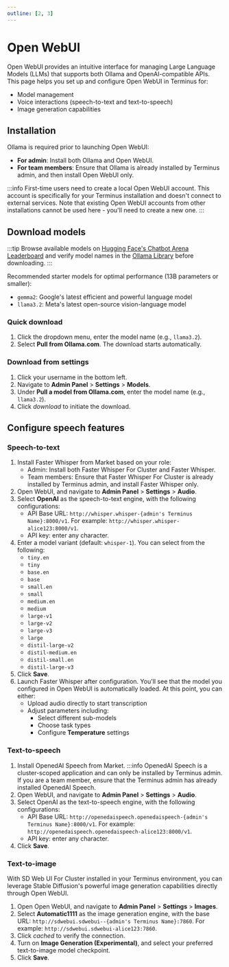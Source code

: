 ```yaml
---
outline: [2, 3]
---
```


# Open WebUI

Open WebUI provides an intuitive interface for managing Large Language Models (LLMs) that supports both Ollama and OpenAI-compatible APIs. This page helps you set up and configure Open WebUI in Terminus for:

* Model management
* Voice interactions (speech-to-text and text-to-speech)
* Image generation capabilities

## Installation
Ollama is required prior to launching Open WebUI:
* **For admin**: Install both Ollama and Open WebUI.
* **For team members**: Ensure that Ollama is already installed by Terminus admin, and then install Open WebUI only.

:::info
First-time users need to create a local Open WebUI account. This account is specifically for your Terminus installation and doesn't connect to external services. Note that existing Open WebUI accounts from other installations cannot be used here - you'll need to create a new one.
:::

## Download models
:::tip
Browse available models on [Hugging Face's Chatbot Arena Leaderboard](https://huggingface.co/spaces/lmsys/chatbot-arena-leaderboard) and verify model names in the [Ollama Library](https://ollama.com/library) before downloading.
:::

Recommended starter models for optimal performance (13B parameters or smaller):

* `gemma2`: Google's latest  efficient and powerful language model
* `llama3.2`: Meta's latest open-source vision-language model

### Quick download
1. Click the dropdown menu, enter the model name (e.g., `llama3.2`).
2. Select **Pull from Ollama.com**. The download starts automatically.
### Download from settings
1. Click your username in the bottom left.
2. Navigate to **Admin Panel** > **Settings** > **Models**.
3. Under **Pull a model from Ollama.com**, enter the model name (e.g., `llama3.2`).
4. Click <i class="material-symbols-outlined">download</i> to initiate the download.
## Configure speech features
### Speech-to-text
1. Install Faster Whisper from Market based on your role:
   - Admin: Install both Faster Whisper For Cluster and Faster Whisper.
   - Team members: Ensure that Faster Whisper For Cluster is already installed by Terminus admin, and install Faster Whisper only.
2. Open WebUI, and navigate to **Admin Panel** > **Settings** > **Audio**.
3. Select **OpenAI** as the speech-to-text engine, with the following configurations:
   - API Base URL: `http://whisper.whisper-{admin's Terminus Name}:8000/v1`. For example: `http://whisper.whisper-alice123:8000/v1`.
   - API key: enter any character.
4. Enter a model variant (default: `whisper-1`). You can select from the following:
   - `tiny.en`
   - `tiny`
   - `base.en`
   - `base`
   - `small.en`
   - `small`
   - `medium.en`
   - `medium`
   - `large-v1`
   - `large-v2`
   - `large-v3`
   - `large`
   - `distil-large-v2`
   - `distil-medium.en`
   - `distil-small.en`
   - `distil-large-v3`
5. Click **Save**.
6. Launch Faster Whisper after configuration. You'll see that the model you configured in Open WebUI is automatically loaded. At this point, you can either:
   - Upload audio directly to start transcription
   - Adjust parameters including:
      - Select different sub-models
      - Choose task types
      - Configure **Temperature** settings

### Text-to-speech
1. Install OpenedAI Speech from Market.
   :::info
   OpenedAI Speech is a cluster-scoped application and can only be installed by Terminus admin. If you are a team member, ensure that the Terminus admin has already installed OpenedAI Speech.
2. Open WebUI, and navigate to **Admin Panel** > **Settings** > **Audio**.
3. Select OpenAI as the text-to-speech engine, with the following configurations:
    - API Base URL: `http://openedaispeech.openedaispeech-{admin's Terminus Name}:8000/v1`. For example: `http://openedaispeech.openedaispeech-alice123:8000/v1`.
    - API key: enter any character.
4. Click **Save**.

### Text-to-image
With SD Web UI For Cluster installed in your Terminus environment, you can leverage Stable Diffusion's powerful image generation capabilities directly through Open WebUI.

1. Open Open WebUI, and navigate to **Admin Panel** > **Settings** > **Images**.
2. Select **Automatic1111** as the image generation engine, with the base URL:  `http://sdwebui.sdwebui--{admin's Terminus Name}:7860`. For example: `http://sdwebui.sdwebui-alice123:7860`.
3. Click <i class="material-symbols-outlined">cached</i> to verify the connection.
4. Turn on **Image Generation (Experimental)**, and select your preferred text-to-image model checkpoint.
5. Click **Save**.
